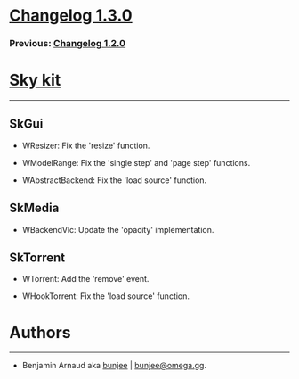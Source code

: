 # [Changelog 1.3.0](http://omega.gg/Sky/changes/1.3.0.html)

### Previous: [Changelog 1.2.0](1.2.0.html)

# [Sky kit](http://omega.gg/Sky)
---

## SkGui

- WResizer: Fix the 'resize' function.

- WModelRange: Fix the 'single step' and 'page step' functions.

- WAbstractBackend: Fix the 'load source' function.


## SkMedia

- WBackendVlc: Update the 'opacity' implementation.


## SkTorrent

- WTorrent: Add the 'remove' event.

- WHookTorrent: Fix the 'load source' function.


# Authors
---

- Benjamin Arnaud aka [bunjee](http://bunjee.me) | <bunjee@omega.gg>.
